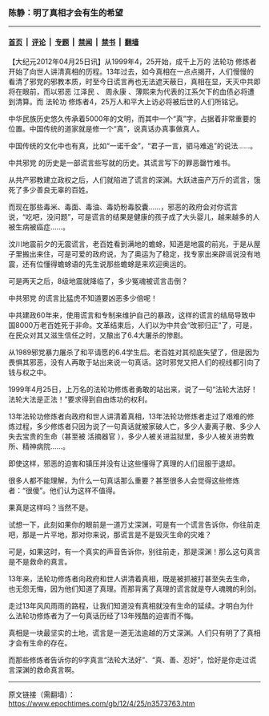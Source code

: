 ### 陈静：明了真相才会有生的希望

---

#### [首页](../../../..?n3573763) &nbsp;|&nbsp; [评论](../../../../../epoch-comment?n3573763) &nbsp;|&nbsp; [专题](../../../../../epoch-special?n3573763) &nbsp;|&nbsp; [禁闻](../../../../../epoch-news?n3573763) &nbsp;|&nbsp; [禁书](../../../../../books?n3573763) &nbsp;|&nbsp; [翻墙](https://github.com/gfw-breaker/nogfw/blob/master/README.md?n3573763)


<div class="post_content" id="artbody" itemprop="articleBody">
 <!-- article content begin -->
 <p>
  【大纪元2012年04月25日讯】从1999年4，25开始，成千上万的
  <ok href="https://www.epochtimes.com/gb/tag/%E6%B3%95%E8%BD%AE%E5%8A%9F.html">
   法轮功
  </ok>
  修炼者开始了向世人讲清真相的历程。13年过去，如今真相在一点点揭开，人们慢慢的看清了邪党的邪教本质，时至今日谎言再也无法遮天蔽日，真相在显，天灭中共即将在眼前，而以邪恶
  <ok href="https://www.epochtimes.com/gb/tag/%E6%B1%9F%E6%B3%BD%E6%B0%91.html">
   江泽民
  </ok>
  、
  <ok href="https://www.epochtimes.com/gb/tag/%E5%91%A8%E6%B0%B8%E5%BA%B7.html">
   周永康
  </ok>
  、薄熙来为代表的江系欠下的血债必将遭到清算。而
  <ok href="https://www.epochtimes.com/gb/tag/%E6%B3%95%E8%BD%AE%E5%8A%9F.html">
   法轮功
  </ok>
  修炼者4，25万人和平大上访必将被后世的人们所铭记。
 </p>
 <p>
  中华民族历史悠久传承着5000年的文明，而其中一个“真”字，占据着非常重要的位置。中国传统的道家就是修一个“真”，说真话办真事做真人。
 </p>
 <p>
  中国传统的文化中也有真，比如“一诺千金”，“君子一言，驷马难追”的说法……。
 </p>
 <p>
  <ok href="https://www.epochtimes.com/gb/tag/%E4%B8%AD%E5%85%B1%E9%82%AA%E5%85%9A.html">
   中共邪党
  </ok>
  的历史是一部谎言些写就的历史。其谎言写下的罪恶罄竹难书。
 </p>
 <p>
  从共产邪教建立政权之后，人们就陷进了谎言的深渊。大跃进亩产万斤的谎言，饿死了多少善良无辜的百姓。
 </p>
 <p>
  而现在那些毒米、毒面、毒油、毒奶粉毒胶囊……，邪恶的政府会对你谎言说，“吃吧，没问题”，可是谎言的结果是健康的孩子成了大头婴儿，越来越多的人被生病被癌症……。
 </p>
 <p>
  汶川地震前夕的无震谎言，老百姓看到满地的蟾蜍，知道是地震的前兆，于是从屋子里搬出来住，可是可爱的政府说，为了奥运为了稳定，找专家出来辟谣说没有地震，还有位懂得蟾蜍语的先生说那些蟾蜍是来欢迎奥运的。
 </p>
 <p>
  可是两天之后，8级地震就降临了，多少冤魂被谎言击倒？
 </p>
 <p>
  <ok href="https://www.epochtimes.com/gb/tag/%E4%B8%AD%E5%85%B1%E9%82%AA%E5%85%9A.html">
   中共邪党
  </ok>
  的谎言比猛虎不知道要凶恶多少倍呢！
 </p>
 <p>
  中共建政60年来，使用谎言和专制来维护自己的暴政，这样的谎言的结局导致中国8000万老百姓死于非命。文革结束后，人们以为中共会“改邪归正”了，可是，在民众对其又滋生信任之时，又酿出了6.4大屠杀的惨剧。
 </p>
 <p>
  从1989邪党暴力屠杀了和平请愿的6.4学生后。老百姓对其彻底失望了，但是因为畏惧其邪恶，没有人再敢于站出来说一句真话。这时邪党又把人们的视线都引向了钱与权之中。
 </p>
 <p>
  1999年4月25日，上万名的法轮功修炼者勇敢的站出来，说了一句“法轮大法好！法轮大法是正法！”要求得到自由炼功的权利。
 </p>
 <p>
  13年法轮功修炼者向政府和世人讲清着真相，13年法轮功修炼者走过了艰难的修炼过程，多少修炼者只因为说了一句真话就被家破人亡，多少人妻离子散、多少人失去宝贵的生命（甚至被
  <ok href="https://www.epochtimes.com/gb/tag/%E6%B4%BB%E6%91%98%E5%99%A8%E5%AE%98.html">
   活摘器官
  </ok>
  ），多少人被关进监狱里，多少人被关进劳教所、精神病院……。
 </p>
 <p>
  即使这样，邪恶的迫害和镇压并没有让这些懂得了真理的人们屈服于退却。
 </p>
 <p>
  很多人都不能理解，为什么一句真话那么重要？甚至很多人会觉得这些修炼者：“很傻”。他们认为这样不值得。
 </p>
 <p>
  果真是这样吗？当然不是。
 </p>
 <p>
  试想一下，此刻如果你的眼前是一道万丈深渊，可是有一个谎言告诉你，你往前走吧，那是一片平地，那对你来说，那谎言是不是毁灭生命的灾难？
 </p>
 <p>
  可是，如果这时，有一个真实的声音告诉你，别往前走，那是深渊！那么这句真言是不是救命的真言。
 </p>
 <p>
  13年来，法轮功修炼者向政府和世人讲清着真相，既是被抓被打甚至失去生命，也无怨无悔，因为他们知道了真理。而那背离了真理的谎言就是夺人魂魄的利剑。
 </p>
 <p>
  走过13年风风雨雨的路程，让我们知道没有真相就没有生命的延续。才明白为什么法轮功修炼者为了一句真话历经了13年残酷的迫害而不悔。
 </p>
 <p>
  真相是一块最坚实的土地，谎言是一道无法逾越的万丈深渊。人们只有明了了真相才会有生命的存在。
 </p>
 <p>
  而那些修炼者告诉你的9字真言“法轮大法好”、“真、善、忍好”，恰好是你走过谎言深渊的救命真言啊。
 </p>
 <!-- article content end -->
 <div id="below_article_ad">
 </div>
</div>


---

原文链接（需翻墙）：https://www.epochtimes.com/gb/12/4/25/n3573763.htm